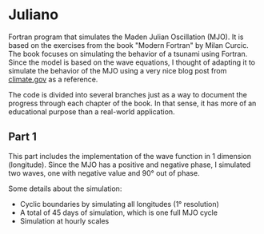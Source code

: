 # Juliano

Fortran program that simulates the Maden Julian Oscillation (MJO). It is based
on the exercises from the book "Modern Fortran" by Milan Curcic. The book
focuses on simulating the behavior of a tsunami using Fortran. Since the model
is based on the wave equations, I thought of adapting it to simulate the
behavior of the MJO using a very nice blog post from
[climate.gov](https://www.climate.gov/news-features/blogs/enso/what-mjo-and-why-do-we-care)
as a reference.

The code is divided into several branches just as a way to document the
progress through each chapter of the book. In that sense, it has more of an
educational purpose than a real-world application.

## Part 1

This part includes the implementation of the wave function in 1 dimension
(longitude). Since the MJO has a positive and negative phase, I simulated two
waves, one with negative value and 90° out of phase.

Some details about the simulation:

- Cyclic boundaries by simulating all longitudes (1° resolution)
- A total of 45 days of simulation, which is one full MJO cycle
- Simulation at hourly scales
